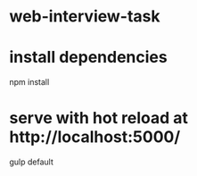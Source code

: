 # web-interview-task

# install dependencies
npm install

# serve with hot reload at http://localhost:5000/
gulp default
